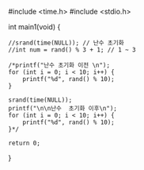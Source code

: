 #include <time.h>
#include <stdio.h>

int main1(void) {

	//srand(time(NULL)); // 난수 초기화
	//int num = rand() % 3 + 1; // 1 ~ 3

	/*printf("난수 초기화 이전 \n");
	for (int i = 0; i < 10; i++) {
		printf("%d", rand() % 10);
	}

	srand(time(NULL));
	printf("\n\n난수  초기화 이후\n");
	for (int i = 0; i < 10; i++) {
		printf("%d", rand() % 10);
	}*/

	return 0;
}
